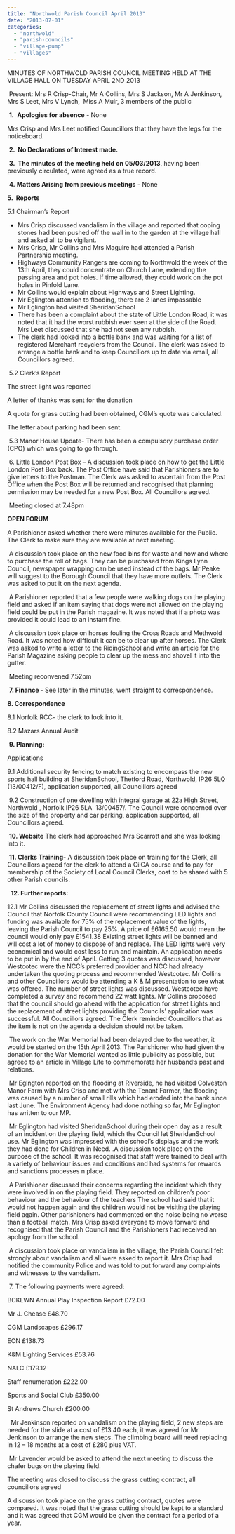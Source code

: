 ```yaml
---
title: "Northwold Parish Council April 2013"
date: "2013-07-01"
categories: 
  - "northwold"
  - "parish-councils"
  - "village-pump"
  - "villages"
---
```


MINUTES OF NORTHWOLD PARISH COUNCIL MEETING HELD AT THE VILLAGE HALL ON TUESDAY APRIL 2ND 2013

 Present: Mrs R Crisp-Chair, Mr A Collins, Mrs S Jackson, Mr A Jenkinson, Mrs S Leet, Mrs V Lynch,  Miss A Muir, 3 members of the public

 **1.**  **Apologies for absence** \- None

Mrs Crisp and Mrs Leet notified Councillors that they have the legs for the noticeboard.

 **2\.  No Declarations of Interest made.**

 **3.  The minutes of the meeting held on 05/03/2013**, having been previously circulated, were agreed as a true record.

 **4.** **Matters Arising from previous meetings** \- None

**5.  Reports**

5.1 Chairman’s Report

- Mrs Crisp discussed vandalism in the village and reported that coping stones had been pushed off the wall in to the garden at the village hall and asked all to be vigilant.
- Mrs Crisp, Mr Collins and Mrs Maguire had attended a Parish Partnership meeting.
- Highways Community Rangers are coming to Northwold the week of the 13th April, they could concentrate on Church Lane, extending the passing area and pot holes. If time allowed, they could work on the pot holes in Pinfold Lane.
- Mr Collins would explain about Highways and Street Lighting.
- Mr Eglington attention to flooding, there are 2 lanes impassable
- Mr Eglington had visited SheridanSchool
- There has been a complaint about the state of Little London Road, it was noted that it had the worst rubbish ever seen at the side of the Road. Mrs Leet discussed that she had not seen any rubbish.
- The clerk had looked into a bottle bank and was waiting for a list of registered Merchant recyclers from the Council. The clerk was asked to arrange a bottle bank and to keep Councillors up to date via email, all Councillors agreed.

 5.2 Clerk’s Report

The street light was reported

A letter of thanks was sent for the donation

A quote for grass cutting had been obtained, CGM’s quote was calculated.

The letter about parking had been sent.

 5.3 Manor House Update- There has been a compulsory purchase order (CPO) which was going to go through.

 6. Little London Post Box – A discussion took place on how to get the Little London Post Box back. The Post Office have said that Parishioners are to give letters to the Postman. The Clerk was asked to ascertain from the Post Office when the Post Box will be returned and recognised that planning permission may be needed for a new Post Box. All Councillors agreed.

 Meeting closed at 7.48pm

**OPEN FORUM**

A Parishioner asked whether there were minutes available for the Public. The Clerk to make sure they are available at next meeting.

 A discussion took place on the new food bins for waste and how and where to purchase the roll of bags. They can be purchased from Kings Lynn Council, newspaper wrapping can be used instead of the bags. Mr Peake will suggest to the Borough Council that they have more outlets. The Clerk was asked to put it on the next agenda.

 A Parishioner reported that a few people were walking dogs on the playing field and asked if an item saying that dogs were not allowed on the playing field could be put in the Parish magazine. It was noted that if a photo was provided it could lead to an instant fine.

 A discussion took place on horses fouling the Cross Roads and Methwold Road. It was noted how difficult it can be to clear up after horses. The Clerk was asked to write a letter to the RidingSchool and write an article for the Parish Magazine asking people to clear up the mess and shovel it into the gutter.

 Meeting reconvened 7.52pm

 **7\. Finance -** See later in the minutes, went straight to correspondence.   

**8\. Correspondence**

8.1 Norfolk RCC- the clerk to look into it.

8.2 Mazars Annual Audit

 **9\. Planning:**

Applications

9.1 Additional security fencing to match existing to encompass the new sports hall building at SheridanSchool, Thetford Road, Northwold, IP26 5LQ (13/00412/F), application supported, all Councillors agreed

 9.2 Construction of one dwelling with integral garage at 22a High Street, Northwold , Norfolk IP26 5LA  13/00457/. The Council were concerned over the size of the property and car parking, application supported, all Councillors agreed.

 **10\. Website** The clerk had approached Mrs Scarrott and she was looking into it.

 **11\. Clerks Training\-** A discussion took place on training for the Clerk, all Councillors agreed for the clerk to attend a CilCA course and to pay for membership of the Society of Local Council Clerks, cost to be shared with 5 other Parish councils.

  **12. Further reports:**

12.1 Mr Collins discussed the replacement of street lights and advised the Council that Norfolk County Council were recommending LED lights and funding was available for 75% of the replacement value of the lights, leaving the Parish Council to pay 25%. A price of £6165.50 would mean the council would only pay £1541.38 Existing street lights will be banned and will cost a lot of money to dispose of and replace. The LED lights were very economical and would cost less to run and maintain. An application needs to be put in by the end of April. Getting 3 quotes was discussed, however Westcotec were the NCC’s preferred provider and NCC had already undertaken the quoting process and recommended Westcotec. Mr Collins and other Councillors would be attending a K & M presentation to see what was offered. The number of street lights was discussed. Westcotec have completed a survey and recommend 22 watt lights. Mr Collins proposed that the council should go ahead with the application for street Lights and the replacement of street lights providing the Councils’ application was successful. All Councillors agreed. The Clerk reminded Councillors that as the item is not on the agenda a decision should not be taken.

 The work on the War Memorial had been delayed due to the weather, it would be started on the 15th April 2013. The Parishioner who had given the donation for the War Memorial wanted as little publicity as possible, but agreed to an article in Village Life to commemorate her husband’s past and relations.

 Mr Eglngton reported on the flooding at Riverside, he had visited Colveston Manor Farm with Mrs Crisp and met with the Tenant Farmer, the flooding was caused by a number of small rills which had eroded into the bank since last June. The Environment Agency had done nothing so far, Mr Eglington has written to our MP.

 Mr Eglington had visited SheridanSchool during their open day as a result of an incident on the playing field, which the Council let SheridanSchool use. Mr Eglington was impressed with the school’s displays and the work they had done for Children in Need. .A discussion took place on the purpose of the school. It was recognised that staff were trained to deal with a variety of behaviour issues and conditions and had systems for rewards and sanctions processes n place.

 A Parishioner discussed their concerns regarding the incident which they were involved in on the playing field. They reported on children’s poor behaviour and the behaviour of the teachers The school had said that it would not happen again and the children would not be visiting the playing field again. Other parishioners had commented on the noise being no worse than a football match. Mrs Crisp asked everyone to move forward and recognised that the Parish Council and the Parishioners had received an apology from the school.

 A discussion took place on vandalism in the village, the Parish Council felt strongly about vandalism and all were asked to report it. Mrs Crisp had notified the community Police and was told to put forward any complaints and witnesses to the vandalism.

 7. The following payments were agreed:

BCKLWN Annual Play Inspection Report £72.00

Mr J. Chease £48.70

CGM Landscapes £296.17

EON £138.73

K&M Lighting Services £53.76

NALC £179.12

Staff renumeration £222.00

Sports and Social Club £350.00

St Andrews Church £200.00

  Mr Jenkinson reported on vandalism on the playing field, 2 new steps are needed for the slide at a cost of £13.40 each, it was agreed for Mr Jenkinson to arrange the new steps. The climbing board will need replacing in 12 – 18 months at a cost of £280 plus VAT.

 Mr Lavender would be asked to attend the next meeting to discuss the chafer bugs on the playing field.

The meeting was closed to discuss the grass cutting contract, all councillors agreed

A discussion took place on the grass cutting contract, quotes were compared. It was noted that the grass cutting should be kept to a standard and it was agreed that CGM would be given the contract for a period of a year.
